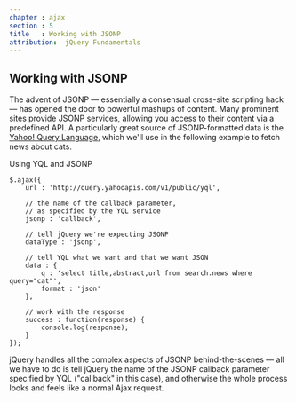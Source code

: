 ```yaml
---
chapter : ajax
section : 5
title   : Working with JSONP
attribution:  jQuery Fundamentals
---
```

## Working with JSONP

The advent of JSONP — essentially a consensual cross-site scripting hack — has opened the door to powerful mashups of content. 
Many prominent sites provide JSONP services, allowing you access to their content via a predefined API. 
A particularly great source of JSONP-formatted data is the [Yahoo! Query Language](http://developer.yahoo.com/yql/console/), which we'll use in the following example to fetch news about cats.

<div class="example" markdown="1">
Using YQL and JSONP

    $.ajax({
        url : 'http://query.yahooapis.com/v1/public/yql',
    
        // the name of the callback parameter,
        // as specified by the YQL service
        jsonp : 'callback',
    
        // tell jQuery we're expecting JSONP
        dataType : 'jsonp',
    
        // tell YQL what we want and that we want JSON
        data : {
            q : 'select title,abstract,url from search.news where query="cat"',
            format : 'json'
        },
    
        // work with the response
        success : function(response) {
            console.log(response);
        }
    });
</div>

jQuery handles all the complex aspects of JSONP behind-the-scenes — all we have to do is tell jQuery the name of the JSONP callback parameter specified by YQL ("callback" in this case), and otherwise the whole process looks and feels like a normal Ajax request.

